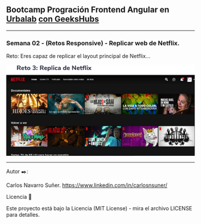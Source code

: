## Bootcamp Progración Frontend Angular en [Urbalab](https://www.urbalabgandia.com/es/inicio/) [con GeeksHubs](https://geekshubsacademy.com/)


***

### Semana 02 - (Retos Responsive) - Replicar web de Netflix.

Reto: Eres capaz de replicar el layout principal de Netflix...

![Ejercicio](https://github.com/carlosnsuner/cns.html-grip-replicarnetflix-urbalab-08112022/raw/master/img/capturanetflix.png)


***

Autor ✒️:

Carlos Navarro Suñer. https://www.linkedin.com/in/carlosnsuner/

Licencia 📄

Este proyecto está bajo la Licencia (MIT License) - mira el archivo LICENSE para detalles.
